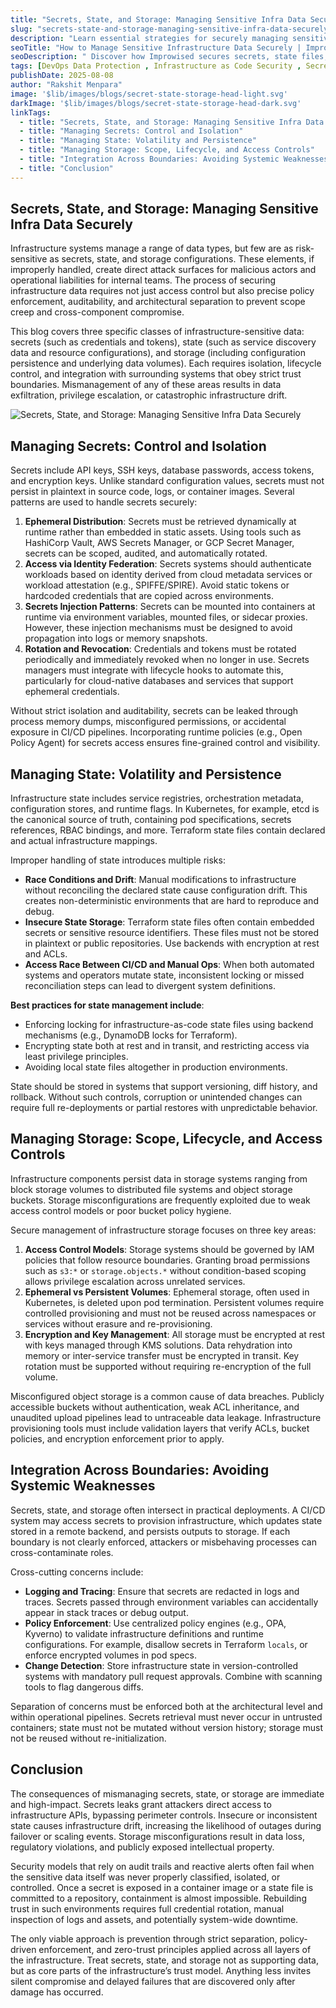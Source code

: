 ```yaml
---
title: "Secrets, State, and Storage: Managing Sensitive Infra Data Securely"
slug: "secrets-state-and-storage-managing-sensitive-infra-data-securely"
description: "Learn essential strategies for securely managing sensitive infrastructure data including secrets management, state storage, and security best practices to protect your organization's critical information."
seoTitle: "How to Manage Sensitive Infrastructure Data Securely | Improwised"
seoDescription: " Discover how Improwised secures secrets, state files, and storage in Infrastructure as Code to ensure safe, compliant cloud operations."
tags: [DevOps Data Protection , Infrastructure as Code Security , Secrets Encryption in Cloud , Cloud Security Compliance , IaC Storage Best Practices , Secrets Management in IaC , Infrastructure State Security , Improwised Devops Services]
publishDate: 2025-08-08
author: "Rakshit Menpara" 
image: '$lib/images/blogs/secret-state-storage-head-light.svg'
darkImage: '$lib/images/blogs/secret-state-storage-head-dark.svg'
linkTags:
  - title: "Secrets, State, and Storage: Managing Sensitive Infra Data Securely" 
  - title: "Managing Secrets: Control and Isolation" 
  - title: "Managing State: Volatility and Persistence"
  - title: "Managing Storage: Scope, Lifecycle, and Access Controls"
  - title: "Integration Across Boundaries: Avoiding Systemic Weaknesses"
  - title: "Conclusion"
---
```


## Secrets, State, and Storage: Managing Sensitive Infra Data Securely

Infrastructure systems manage a range of data types, but few are as risk-sensitive as secrets, state, and storage configurations. These elements, if improperly handled, create direct attack surfaces for malicious actors and operational liabilities for internal teams. The process of securing infrastructure data requires not just access control but also precise policy enforcement, auditability, and architectural separation to prevent scope creep and cross-component compromise.

This blog covers three specific classes of infrastructure-sensitive data: secrets (such as credentials and tokens), state (such as service discovery data and resource configurations), and storage (including configuration persistence and underlying data volumes). Each requires isolation, lifecycle control, and integration with surrounding systems that obey strict trust boundaries. Mismanagement of any of these areas results in data exfiltration, privilege escalation, or catastrophic infrastructure drift.

![Secrets, State, and Storage: Managing Sensitive Infra Data Securely]($lib/images/blogs/secret-state-storage-body.svg)

## Managing Secrets: Control and Isolation

Secrets include API keys, SSH keys, database passwords, access tokens, and encryption keys. Unlike standard configuration values, secrets must not persist in plaintext in source code, logs, or container images. Several patterns are used to handle secrets securely:

1. **Ephemeral Distribution**: Secrets must be retrieved dynamically at runtime rather than embedded in static assets. Using tools such as HashiCorp Vault, AWS Secrets Manager, or GCP Secret Manager, secrets can be scoped, audited, and automatically rotated.  
2. **Access via Identity Federation**: Secrets systems should authenticate workloads based on identity derived from cloud metadata services or workload attestation (e.g., SPIFFE/SPIRE). Avoid static tokens or hardcoded credentials that are copied across environments.  
3. **Secrets Injection Patterns**: Secrets can be mounted into containers at runtime via environment variables, mounted files, or sidecar proxies. However, these injection mechanisms must be designed to avoid propagation into logs or memory snapshots.  
4. **Rotation and Revocation**: Credentials and tokens must be rotated periodically and immediately revoked when no longer in use. Secrets managers must integrate with lifecycle hooks to automate this, particularly for cloud-native databases and services that support ephemeral credentials.

Without strict isolation and auditability, secrets can be leaked through process memory dumps, misconfigured permissions, or accidental exposure in CI/CD pipelines. Incorporating runtime policies (e.g., Open Policy Agent) for secrets access ensures fine-grained control and visibility.

## Managing State: Volatility and Persistence

Infrastructure state includes service registries, orchestration metadata, configuration stores, and runtime flags. In Kubernetes, for example, etcd is the canonical source of truth, containing pod specifications, secrets references, RBAC bindings, and more. Terraform state files contain declared and actual infrastructure mappings.

Improper handling of state introduces multiple risks:

* **Race Conditions and Drift**: Manual modifications to infrastructure without reconciling the declared state cause configuration drift. This creates non-deterministic environments that are hard to reproduce and debug.  
* **Insecure State Storage**: Terraform state files often contain embedded secrets or sensitive resource identifiers. These files must not be stored in plaintext or public repositories. Use backends with encryption at rest and ACLs.  
* **Access Race Between CI/CD and Manual Ops**: When both automated systems and operators mutate state, inconsistent locking or missed reconciliation steps can lead to divergent system definitions.

**Best practices for state management include**:

* Enforcing locking for infrastructure-as-code state files using backend mechanisms (e.g., DynamoDB locks for Terraform).  
* Encrypting state both at rest and in transit, and restricting access via least privilege principles.  
* Avoiding local state files altogether in production environments.

State should be stored in systems that support versioning, diff history, and rollback. Without such controls, corruption or unintended changes can require full re-deployments or partial restores with unpredictable behavior.

## Managing Storage: Scope, Lifecycle, and Access Controls

Infrastructure components persist data in storage systems ranging from block storage volumes to distributed file systems and object storage buckets. Storage misconfigurations are frequently exploited due to weak access control models or poor bucket policy hygiene.

Secure management of infrastructure storage focuses on three key areas:

1. **Access Control Models**: Storage systems should be governed by IAM policies that follow resource boundaries. Granting broad permissions such as `s3:*` or `storage.objects.*` without condition-based scoping allows privilege escalation across unrelated services.  
2. **Ephemeral vs Persistent Volumes**: Ephemeral storage, often used in Kubernetes, is deleted upon pod termination. Persistent volumes require controlled provisioning and must not be reused across namespaces or services without erasure and re-provisioning.  
3. **Encryption and Key Management**: All storage must be encrypted at rest with keys managed through KMS solutions. Data rehydration into memory or inter-service transfer must be encrypted in transit. Key rotation must be supported without requiring re-encryption of the full volume.

Misconfigured object storage is a common cause of data breaches. Publicly accessible buckets without authentication, weak ACL inheritance, and unaudited upload pipelines lead to untraceable data leakage. Infrastructure provisioning tools must include validation layers that verify ACLs, bucket policies, and encryption enforcement prior to apply.

## Integration Across Boundaries: Avoiding Systemic Weaknesses

Secrets, state, and storage often intersect in practical deployments. A CI/CD system may access secrets to provision infrastructure, which updates state stored in a remote backend, and persists outputs to storage. If each boundary is not clearly enforced, attackers or misbehaving processes can cross-contaminate roles.

Cross-cutting concerns include:

* **Logging and Tracing**: Ensure that secrets are redacted in logs and traces. Secrets passed through environment variables can accidentally appear in stack traces or debug output.  
* **Policy Enforcement**: Use centralized policy engines (e.g., OPA, Kyverno) to validate infrastructure definitions and runtime configurations. For example, disallow secrets in Terraform `locals`, or enforce encrypted volumes in pod specs.  
* **Change Detection**: Store infrastructure state in version-controlled systems with mandatory pull request approvals. Combine with scanning tools to flag dangerous diffs.

Separation of concerns must be enforced both at the architectural level and within operational pipelines. Secrets retrieval must never occur in untrusted containers; state must not be mutated without version history; storage must not be reused without re-initialization.

## Conclusion

The consequences of mismanaging secrets, state, or storage are immediate and high-impact. Secrets leaks grant attackers direct access to infrastructure APIs, bypassing perimeter controls. Insecure or inconsistent state causes infrastructure drift, increasing the likelihood of outages during failover or scaling events. Storage misconfigurations result in data loss, regulatory violations, and publicly exposed intellectual property.

Security models that rely on audit trails and reactive alerts often fail when the sensitive data itself was never properly classified, isolated, or controlled. Once a secret is exposed in a container image or a state file is committed to a repository, containment is almost impossible. Rebuilding trust in such environments requires full credential rotation, manual inspection of logs and assets, and potentially system-wide downtime.

The only viable approach is prevention through strict separation, policy-driven enforcement, and zero-trust principles applied across all layers of the infrastructure. Treat secrets, state, and storage not as supporting data, but as core parts of the infrastructure’s trust model. Anything less invites silent compromise and delayed failures that are discovered only after damage has occurred.
